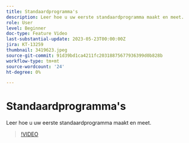 ```yaml
---
title: Standaardprogramma's
description: Leer hoe u uw eerste standaardprogramma maakt en meet.
role: User
level: Beginner
doc-type: Feature Video
last-substantial-update: 2023-05-23T00:00:00Z
jira: KT-13259
thumbnail: 3419623.jpeg
source-git-commit: 91d39bd1ca4211fc20318875677936399d0b828b
workflow-type: tm+mt
source-wordcount: '24'
ht-degree: 0%

---
```



# Standaardprogramma&#39;s

Leer hoe u uw eerste standaardprogramma maakt en meet.

>[!VIDEO](https://video.tv.adobe.com/v/3419623/?learn=on)
